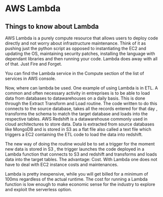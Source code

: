 # AWS Lambda
## Things to know about Lambda

AWS Lambda is a purely compute resource that allows users to deploy code directly and not worry about infrastructure maintenance. Think of it as pushing just the python script as opposed to instantiating the EC2 and updating the OS, maintaining security patches, installing the language with dependant libraries and then running your code. Lambda does away with all of that. Just Fire and Forget.

You can find the Lambda service in the Compute section of the list of services in AWS console.

Now, where can lambda be used. One example of using Lambda is in ETL. A common and often necessary activity in entreprises is to be able to load data from databases to datawarehouses on a daily basis. This is done through the Extract Transform and Load routine. The code written to do this connects to the source database, takes all the records entered for that day , transforms the schema to match the target database and loads into the respective tables. AWS Redshift is a datawarehouse commonly used in cloud architectures to store data. Data is extracted from source databases like MongoDB and is stored in S3 as a flat file also called a text file which triggers a EC2 containing the ETL code to load the data into redshift. 

The new way of doing the routine would be to set a trigger for the moment new data is stored in S3 , the trigger launches the code deployed in a Lambda function that connects to S3 and redshift and transforms and loads data into the target tables. The advantage: Cost. With Lambda one does not have to deal with EC2 instance costs and maintenances. 

Lambda is pretty inexpensive, while you will get billed for a minimum of 100ms regardless of the actual runtime. The cost for running a Lambda function is low enough to make economic sense for the industry to explore and exploit the serverless option.
